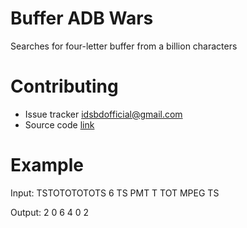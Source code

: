 # Buffer ADB Wars
Searches for four-letter buffer from a billion characters

# Contributing 

* Issue tracker <idsbdofficial@gmail.com>
* Source code [link](https://github.com/efosoner/Buffer_ADB_Wars/blob/master/Buffers/Source.cpp)

# Example

Input:
TSTOTOTOTOTS
6
TS
PMT
T
TOT
MPEG
TS

Output:
2
0
6
4
0
2
